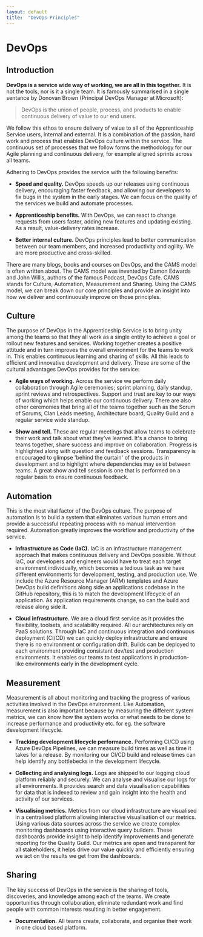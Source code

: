 ```yaml
---
layout: default
title:  "DevOps Principles"
---
```


# DevOps

## Introduction

**DevOps is a service wide way of working, we are all in this together.** It is not the tools, nor is it a single team. It is famously summarised in a single sentance by Donovan Brown (Principal DevOps Manager at Microsoft):

> DevOps is the union of people, process, and products to enable continuous delivery of value to our end users.

We follow this ethos to ensure delivery of value to all of the Apprenticeship Service users, internal and external. It is a combination of the passion, hard work and process that enables DevOps culture within the service. The continuous set of processes that we follow forms the methodology for our Agile planning and continuous delivery, for example aligned sprints across all teams.

Adhering to DevOps provides the service with the following benefits:

- **Speed and quality.** DevOps speeds up our releases using continuous delivery, encouraging faster feedback, and allowing our developers to fix bugs in the system in the early stages. We can focus on the quality of the services we build and automate processes.

- **Apprenticeship benefits.** With DevOps, we can react to change requests from users faster, adding new features and updating existing. As a result, value-delivery rates increase.

- **Better internal culture.** DevOps principles lead to better communication between our team members, and increased productivity and agility. We are more productive and cross-skilled.

There are many blogs, books and courses on DevOps, and the CAMS model is often written about. The CAMS model was invented by Damon Edwards and John Willis, authors of the famous Podcast, DevOps Cafe. CAMS stands for Culture, Automation, Measurement and Sharing. Using the CAMS model, we can break down our core principles and provide an insight into how we deliver and continuously improve on those principles.

## Culture

The purpose of DevOps in the Apprenticeship Service is to bring unity among the teams so that they all work as a single entity to achieve a goal or rollout new features and services. Working together creates a positive attitude and in turn improves the overall environment for the teams to work in. This enables continuous learning and sharing of skills. All this leads to efficient and innovative development and delivery. These are some of the cultural advantages DevOps provides for the service:

- **Agile ways of working.** Across the service we perform daily collaboration through Agile ceremonies; sprint planning, daily standup, sprint reviews and retrospectives. Support and trust are key to our ways of working which helps enable our continuous delivery. There are also other ceremonies that bring all of the teams together such as the Scrum of Scrums, Clan Leads meeting, Architecture board, Quality Guild and a regular service wide standup.

- **Show and tell.** These are regular meetings that allow teams to celebrate their work and talk about what they’ve learned. It's a chance to bring teams together, share success and improve on collaboration. Progress is highlighted along with question and feedback sessions. Transparency is encouraged to glimpse 'behind the curtain' of the products in development and to highlight where dependencies may exist between teams. A great show and tell session is one that is performed on a regular basis to ensure continuous feedback.

## Automation

This is the most vital factor of the DevOps culture. The purpose of automation is to build a system that eliminates various human errors and provide a successful repeating process with no manual intervention required. Automation greatly improves the workflow and productivity of the service. 

- **Infrastructure as Code (IaC).** IaC is an infrastructure management approach that makes continuous delivery and DevOps possible. Without IaC, our developers and engineers would have to treat each target environment individually, which becomes a tedious task as we have different environments for development, testing, and production use. We include the Azure Resource Manager (ARM) templates and Azure DevOps build definitions along side an applications codebase in the GitHub repository, this is to match the development lifecycle of an application. As application requirements change, so can the build and release along side it. 

- **Cloud infrastructure.** We are a cloud first service as it provides the flexibility, toolsets, and scalability required. All our architectures rely on PaaS solutions. Through IaC and continuous integration and continuous deployment (CI/CD) we can quickly deploy infrastructure and ensure there is no environment or configuration drift. Builds can be deployed to each environment providing consistant dev/test and production environments. It enables our teams to test applications in production-like environments early in the development cycle.

## Measurement

Measurement is all about monitoring and tracking the progress of various activities involved in the DevOps environment. Like Automation, measurement is also important because by measuring the different system metrics, we can know how the system works or what needs to be done to increase performance and productivity etc. for eg. the software development lifecycle.

- **Tracking development lifecycle performance.** Performing CI/CD using Azure DevOps Pipelines, we can measure build times as well as time it takes for a release. By monitoring our CI/CD build and release times can help identify any bottlebecks in the development lifecycle. 

- **Collecting and analysing logs.** Logs are shipped to our logging cloud platform reliably and securely. We can analyse and visualise our logs for all environments. It provides search and data visualisation capabilities for data that is indexed to review and gain insight into the health and activity of our services.

- **Visualising metrics.** Metrics from our cloud infrastructure are visualised in a centralised platform allowing interactive visualisation of our metrics. Using various data sources across the service we create complex monitoring dashboards using interactive query builders. These dashboards provide insight to help identify improvements and generate reporting for the Quality Guild. Our metrics are open and transparent for all stakeholders, it helps drive our value quickly and efficiently ensuring we act on the results we get from the dashboards.

## Sharing

The key success of DevOps in the service is the sharing of tools, discoveries, and knowledge among each of the teams. We create opportunities through collaboration, eliminate redundant work and find people with common interests resulting in better engagement. 

- **Documentation.** All teams create, collaborate, and organise their work in one cloud based platform. 
